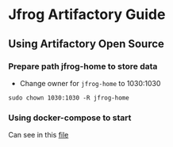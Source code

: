 # Jfrog Artifactory Guide

## Using Artifactory Open Source

### Prepare path jfrog-home to store data
- Change owner for `jfrog-home` to 1030:1030
```
sudo chown 1030:1030 -R jfrog-home
```

### Using docker-compose to start

Can see in this [file](../compose.yaml)